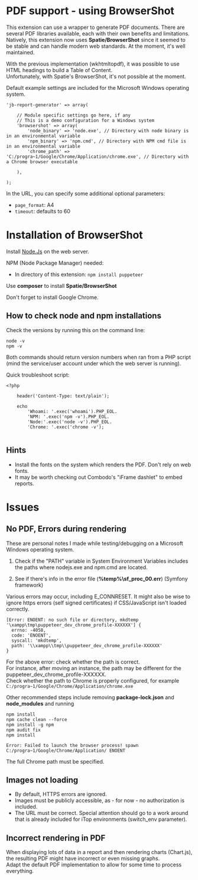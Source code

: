 
# PDF support - using BrowserShot

This extension can use a wrapper to generate PDF documents.
There are several PDF libraries available, each with their own benefits and limitations.
Natively, this extension now uses **Spatie/BrowserShot** since it seemed to be stable and can handle modern web standards. At the moment, it's well maintained.  

With the previous implementation (wkhtmltopdf), it was possible to use HTML headings to build a Table of Content.  
Unfortunately, with Spatie's BrowserShot, it's not possible at the moment.

Default example settings are included for the Microsoft Windows operating system.

```
'jb-report-generator' => array(
	
	// Module specific settings go here, if any
	// This is a demo configuration for a Windows system
	'browsershot' => array(
		'node_binary' => 'node.exe', // Directory with node binary is in an environmental variable
		'npm_binary' => 'npm.cmd', // Directory with NPM cmd file is in an environmental variable
		'chrome_path' => 'C:/progra~1/Google/Chrome/Application/chrome.exe', // Directory with a Chrome browser executable
		
	),
	
);
```

In the URL, you can specify some additional optional parameters:

* `page_format`: A4
* `timeout`: defaults to 60


# Installation of BrowserShot

Install [Node.Js](https://nodejs.org/en/download/) on the web server.

NPM (Node Package Manager) needed:
* In directory of this extension: ```npm install puppeteer```

Use **composer** to install **Spatie/BrowserShot**

Don't forget to install Google Chrome.


## How to check node and npm installations


Check the versions by running this on the command line:
```
node -v
npm -v
```

Both commands should return version numbers when ran from a PHP script (mind the service/user account under which the web server is running).  

Quick troubleshoot script:
```
<?php 

	header('Content-Type: text/plain');
	
	echo 
		'Whoami: '.exec('whoami').PHP_EOL.
		'NPM: '.exec('npm -v').PHP_EOL.
		'Node:'.exec('node -v').PHP_EOL.
		'Chrome: '.exec('chrome -v');
		
```

## Hints

* Install the fonts on the system which renders the PDF. Don't rely on web fonts.
* It may be worth checking out Combodo's "iFrame dashlet" to embed reports.


# Issues


## No PDF, Errors during rendering

These are personal notes I made while testing/debugging on a Microsoft Windows operating system.


1) Check if the "PATH" variable in System Environment Variables includes the paths where nodejs.exe and npm.cmd are located.

2) See if there's info in the error file (**%temp%\sf_proc_00.err**) (Symfony framework)


Various errors may occur, including E_CONNRESET.
It might also be wise to ignore https errors (self signed certificates) if CSS/JavaScript isn't loaded correctly.
```
[Error: ENOENT: no such file or directory, mkdtemp '\xampp\tmp\puppeteer_dev_chrome_profile-XXXXXX'] {
  errno: -4058,
  code: 'ENOENT',
  syscall: 'mkdtemp',
  path: '\\xampp\\tmp\\puppeteer_dev_chrome_profile-XXXXXX'
}
```

For the above error: check whether the path is correct.  
For instance, after moving an instance, the path may be different for the puppeteer_dev_chrome_profile-XXXXXX.  
Check whether the path to Chrome is properly configured, for example `C:/progra~1/Google/Chrome/Application/chrome.exe`  

Other recommended steps include removing **package-lock.json** and **node_modules** and running
```
npm install
npm cache clean --force
npm install -g npm
npm audit fix
npm install
```


```
Error: Failed to launch the browser process! spawn C:/progra~1/Google/Chrome/Application/ ENOENT
```

The full Chrome path must be specified.

## Images not loading

* By default, HTTPS errors are ignored.
* Images must be publicly accessible, as - for now - no authorization is included.
* The URL must be correct. Special attention should go to a work around that is already included for iTop environments (switch_env parameter).

## Incorrect rendering in PDF

When displaying lots of data in a report and then rendering charts (Chart.js), the resulting PDF might have incorrect or even missing graphs.  
Adapt the default PDF implementation to allow for some time to process everything.

